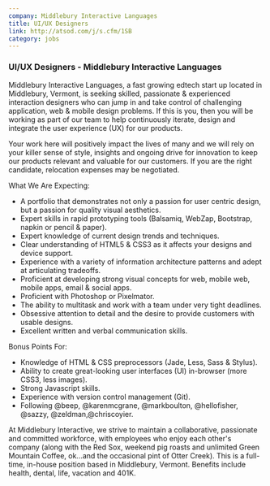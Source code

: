 ```yaml
---
company: Middlebury Interactive Languages
title: UI/UX Designers
link: http://atsod.com/j/s.cfm/1SB
category: jobs
---
```


### UI/UX Designers - Middlebury Interactive Languages

Middlebury Interactive Languages, a fast growing edtech start up located in Middlebury, Vermont, is seeking skilled, passionate & experienced interaction designers who can jump in and take control of challenging application, web & mobile design problems. If this is you, then you will be working as part of our team to help continuously iterate, design and integrate the user experience (UX) for our products.

Your work here will positively impact the lives of many and we will rely on your killer sense of style, insights and ongoing drive for innovation to keep our products relevant and valuable for our customers.  If you are the right candidate, relocation expenses may be negotiated.

What We Are Expecting:

* A portfolio that demonstrates not only a passion for user centric design, but a passion for quality visual aesthetics.
* Expert skills in rapid prototyping tools (Balsamiq, WebZap, Bootstrap, napkin or pencil & paper).
* Expert knowledge of current design trends and techniques.
* Clear understanding of HTML5 & CSS3 as it affects your designs and device support.
* Experience with a variety of information architecture patterns and adept at articulating tradeoffs.
* Proficient at developing strong visual concepts for web, mobile web, mobile apps, email & social apps.
* Proficient with Photoshop or Pixelmator.
* The ability to multitask and work with a team under very tight deadlines.
* Obsessive attention to detail and the desire to provide customers with usable designs.
* Excellent written and verbal communication skills.

Bonus Points For:

* Knowledge of HTML & CSS preprocessors (Jade, Less, Sass & Stylus).
* Ability to create great-looking user interfaces (UI) in-browser (more CSS3, less images).
* Strong Javascript skills.
* Experience with version control management (Git).
* Following @beep, @karenmcgrane, @markboulton, @hellofisher, @sazzy, @zeldman,@chriscoyier.

At Middlebury Interactive, we strive to maintain a collaborative, passionate and committed workforce, with employees who enjoy each other's company (along with the Red Sox, weekend pig roasts and unlimited Green Mountain Coffee, ok...and the occasional pint of Otter Creek).  This is a full-time, in-house position based in Middlebury, Vermont. Benefits include health, dental, life, vacation and 401K. 
